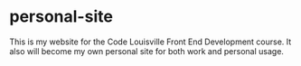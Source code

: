 # personal-site
This is my website for the Code Louisville Front End Development course. It also will become my own personal site for both work and personal usage.
